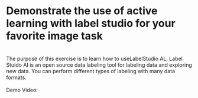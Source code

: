 # Demonstrate the use of active learning with label studio for your favorite image task </br>
</br>
The purpose of this exercise is to learn how to useLabelStudio AL. Label Stuido AI is an open source data labeling tool for labeling data and exploring new data. You can perform different types of labeling with many data formats. </br>
</br>
Demo Video: 
</br>

